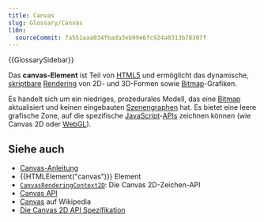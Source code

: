 ```yaml
---
title: Canvas
slug: Glossary/Canvas
l10n:
  sourceCommit: 7a551aaa034fbada3eb99e6fc924a0313b78307f
---
```


{{GlossarySidebar}}

Das **canvas-Element** ist Teil von [HTML5](https://en.wikipedia.org/wiki/HTML5) und ermöglicht das dynamische, [skriptbare](https://en.wikipedia.org/wiki/Scripting_language) [Rendering](<https://en.wikipedia.org/wiki/Rendering_(computer_graphics)>) von 2D- und 3D-Formen sowie [Bitmap](https://en.wikipedia.org/wiki/Bitmap)-Grafiken.

Es handelt sich um ein niedriges, prozedurales Modell, das eine [Bitmap](https://en.wikipedia.org/wiki/Bitmap) aktualisiert und keinen eingebauten [Szenengraphen](https://en.wikipedia.org/wiki/Scene_graph) hat. Es bietet eine leere grafische Zone, auf die spezifische [JavaScript](/de/docs/Glossary/JavaScript)-[APIs](/de/docs/Glossary/API) zeichnen können (wie Canvas 2D oder [WebGL](/de/docs/Glossary/WebGL)).

## Siehe auch

- [Canvas-Anleitung](/de/docs/Web/API/Canvas_API/Tutorial)
- {{HTMLElement("canvas")}} Element
- [`CanvasRenderingContext2D`](/de/docs/Web/API/CanvasRenderingContext2D): Die Canvas 2D-Zeichen-API
- [Canvas API](/de/docs/Web/API/Canvas_API)
- [Canvas](https://en.wikipedia.org/wiki/Canvas_element) auf Wikipedia
- [Die Canvas 2D API Spezifikation](https://html.spec.whatwg.org/multipage/)

